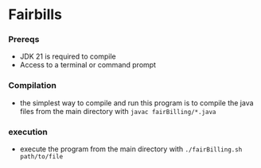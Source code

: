 # Fairbills

### Prereqs
- JDK 21 is required to compile 
- Access to a terminal or command prompt

### Compilation
- the simplest way to compile and run this program is 
to compile the java files from the main directory with `javac fairBilling/*.java`
### execution
- execute the program from the main directory with `./fairBilling.sh path/to/file`